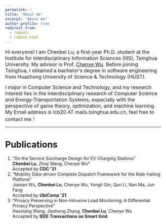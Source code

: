 ```yaml
---
permalink: /
title: "About me"
excerpt: "About me"
author_profile: true
redirect_from: 
  - /about/
  - /about.html
---
```


<font size=3>Hi everyone! I am Chenbei Lu, a first-year Ph.D. student at the Institute for Interdisciplinary Information Sciences (IIIS), Tsinghua University. My advisor is Prof. <a href="http://www.wuchenye.cn/" target="_blank">Chenye Wu</a>. Before joining Tsinghua, I obtained a bachelor's degree in software engineering from Huazhong University of Science & Technology (HUST).</font>

<font size=3>I major in Computer Science and Technology, and my research interest lies in the interdisciplinary research of Computer Science and Energy-Transportation Systems, especially with the perspective of game theory, optimization, and machine learning. My Email address is lcb20 AT mails.tsinghua.edu.cn, feel free to contact me！</font>

---
# Publications #

1. “On the Service Surcharge Design for EV Charging Stations”  <br>
    **Chenbei Lu**, Zhiqi Wang, Chenye Wu* <br>
    Accepted by **CDC '21**
2. “Mobility Data-driven Complete Dispatch Framework for the Ride-hailing Platform”<br>
    Jiaman Wu, **Chenbei Lu**, Chenye Wu, Yongli Qin, Qun Li, Nan Ma, Jun Fang<br>
    Accepted by **UbiComp '21**.
4.  “Privacy Preserving in Non-Intrusive Load Monitoring: A Differential Privacy Perspective”<br>
    Haoxiang Wang, Jiasheng Zhang, **Chenbei Lu**, Chenye Wu<br>
    Accepted by **IEEE Transactions on Smart Grid**.


